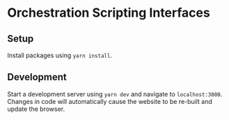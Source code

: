 # Orchestration Scripting Interfaces

## Setup
Install packages using `yarn install`.

## Development
Start a development server using `yarn dev` and navigate to `localhost:3000`. Changes in code will automatically cause the website to be re-built and update the browser.